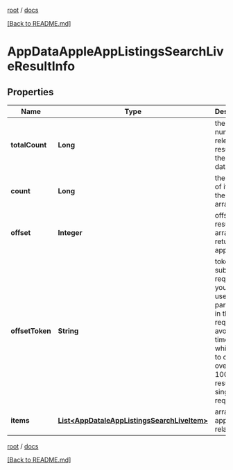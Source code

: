 [root](./../ "root") / [docs](./ "docs")

[[Back to README.md]](./../README.md "[Back to README.md]")

# AppDataAppleAppListingsSearchLiveResultInfo

## Properties

| Name | Type | Description | Notes |
|------------ | ------------- | ------------- | -------------|
|**totalCount** | **Long** | the total number of relevant results in the database |  [optional] |
|**count** | **Long** | the number of items in the results array |  [optional] |
|**offset** | **Integer** | offset in the results array of returned apps |  [optional] |
|**offsetToken** | **String** | token for subsequent requests you can use this parameter in the POST request to avoid timeouts while trying to obtain over 100,000 results in a single request |  [optional] |
|**items** | [**List&lt;AppDataleAppListingsSearchLiveItem&gt;**](AppDataleAppListingsSearchLiveItem.md) | array of apps and related data |  [optional] |

[root](./../ "root") / [docs](./ "docs")

[[Back to README.md]](./../README.md "[Back to README.md]")